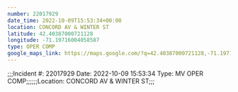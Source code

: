 ```yaml
---
number: 22017929
date_time: 2022-10-09T15:53:34+00:00
location: CONCORD AV & WINTER ST
latitude: 42.40387000721128
longitude: -71.19716004058587
type: OPER COMP
google_maps_link: https://maps.google.com/?q=42.40387000721128,-71.19716004058587
---
```


;;;Incident #: 22017929  Date: 2022-10-09 15:53:34   Type: MV OPER COMP;;;;;;Location: CONCORD AV & WINTER ST;;;
